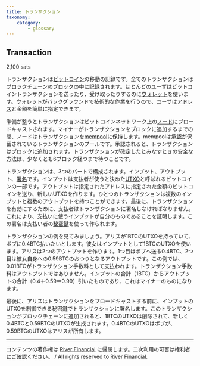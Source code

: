 ```yaml
---
title: トランザクション
taxonomy:
    category:
        - glossary
---
```


## Transaction
2,100 sats

トランザクションは[ビットコイン](http://lostinbitcoin.jp.testrs.jp/staging/glossary/bitcoin/)の移動の記録です。全てのトランザクションは[ブロックチェーン](http://lostinbitcoin.jp.testrs.jp/staging/glossary/blockchain/)の[ブロック](http://lostinbitcoin.jp.testrs.jp/staging/glossary/block/)の中に記録されます。ほとんどのユーザはビットコイントランザクションを送ったり、受け取ったりするのに[ウォレット](http://lostinbitcoin.jp.testrs.jp/staging/glossary/wallet/)を使います。ウォレットがバックグラウンドで技術的な作業を行うので、ユーザは[アドレス](http://lostinbitcoin.jp.testrs.jp/staging/glossary/address/)と金額を簡単に指定できます。

準備が整うとトランザクションはビットコインネットワーク上の[ノード](http://lostinbitcoin.jp.testrs.jp/staging/glossary/node/)にブロードキャストされます。マイナーがトランザクションをブロックに追加するまでの間、ノードはトランザクションを[mempool](http://lostinbitcoin.jp.testrs.jp/staging/glossary/mempool/)に保持します。mempoolは[承認](http://lostinbitcoin.jp.testrs.jp/staging/glossary/confirmation/)が保留されているトランザクションのプールです。承認されると、トランザクションはブロックに追加されます。トランザクションが確定したとみなすときの安全な方法は、少なくとも6ブロック経つまで待つことです。

トランザクションは、3つのパートで構成されます。インプット、アウトプット、[署名](http://lostinbitcoin.jp.testrs.jp/staging/glossary/signature/)です。インプットは支払者が使うと決めた[UTXO](http://lostinbitcoin.jp.testrs.jp/staging/glossary/utxo/)と呼ばれるビットコインの一部です。アウトプットは指定されたアドレスに指定された金額のビットコインを送り、新しいUTXOを作ります。ひとつのトランザクションは複数のインプットと複数のアウトプットを持つことができます。最後に、トランザクションを有効にするために、支払者はトランザクションに署名しなければなりません。これにより、支払いに使うインプットが自分のものであることを証明します。この署名は支払い者の[秘密鍵](http://lostinbitcoin.jp.testrs.jp/staging/glossary/private_key/)を使って作られます。

トランザクションの例を見てみましょう。アリスが1BTCのUTXOを持っていて、ボブに0.4BTC払いたいとします。彼女はインプットとして1BTCのUTXOを使います。アリスは2つのアウトプットを作ります。1つ目はボブへ送る0.4BTC、2つ目は彼女自身への0.59BTCのおつりとなるアウトプットです。この例では、0.01BTCがトランザクション手数料として支払われます。トランザクション手数料はアウトプットではありません。インプットの合計（1BTC）からアウトプットの合計（0.4＋0.59＝0.99）引いたものであり、これはマイナーのものになります。

最後に、アリスはトランザクションをブロードキャストする前に、インプットのUTXOを制御できる秘密鍵でトランザクションに署名します。このトランザクションがブロックチェーンに追加されると、1BTCのUTXOは削除されて、新しく0.4BTCと0.59BTCのUTXOが生成されます。0.4BTCのUTXOはボブが、0.59BTCのUTXOはアリスが所有します。

---
コンテンツの著作権は [River Financial](https://river.com/) に帰属します。二次利用の可否は権利者にご確認ください。 / All rights reserved to River Financial.
